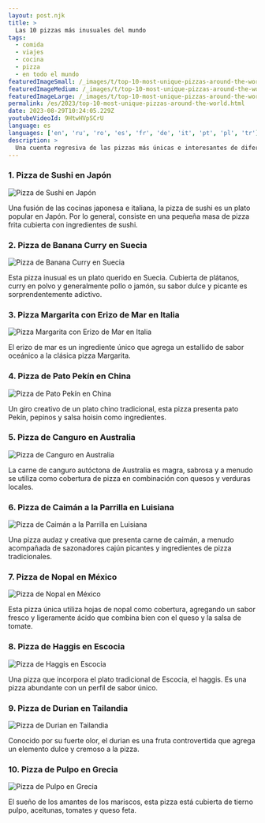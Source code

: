 ```yaml
---
layout: post.njk
title: >
  Las 10 pizzas más inusuales del mundo
tags:
  - comida
  - viajes
  - cocina
  - pizza
  - en todo el mundo
featuredImageSmall: /_images/t/top-10-most-unique-pizzas-around-the-world-cover-es-small.webp
featuredImageMedium: /_images/t/top-10-most-unique-pizzas-around-the-world-cover-es-medium.webp
featuredImageLarge: /_images/t/top-10-most-unique-pizzas-around-the-world-cover-es-large.webp
permalink: /es/2023/top-10-most-unique-pizzas-around-the-world.html
date: 2023-08-29T10:24:05.229Z
youtubeVideoId: 9HtwHVpSCrU
language: es
languages: ['en', 'ru', 'ro', 'es', 'fr', 'de', 'it', 'pt', 'pl', 'tr']
description: >
  Una cuenta regresiva de las pizzas más únicas e interesantes de diferentes rincones del mundo. Estas pizzas realmente redefinen los límites de este plato icónico, mostrando sabores locales y combinaciones inesperadas.
---
```


### 1. Pizza de Sushi en Japón

![Pizza de Sushi en Japón](/_images/7/7112d23c15c947e9fa08ba435bb59c85-medium.webp)

Una fusión de las cocinas japonesa e italiana, la pizza de sushi es un plato popular en Japón. Por lo general, consiste en una pequeña masa de pizza frita cubierta con ingredientes de sushi.

### 2. Pizza de Banana Curry en Suecia

![Pizza de Banana Curry en Suecia](/_images/8/809a1018167c0cd604ecae0848869aea-medium.webp)

Esta pizza inusual es un plato querido en Suecia. Cubierta de plátanos, curry en polvo y generalmente pollo o jamón, su sabor dulce y picante es sorprendentemente adictivo.

### 3. Pizza Margarita con Erizo de Mar en Italia

![Pizza Margarita con Erizo de Mar en Italia](/_images/e/e100a0fe4cc1927e07a54acba7103907-medium.webp)

El erizo de mar es un ingrediente único que agrega un estallido de sabor oceánico a la clásica pizza Margarita.

### 4. Pizza de Pato Pekín en China

![Pizza de Pato Pekín en China](/_images/6/602fdfd409fa818427817e64fd82456a-medium.webp)

Un giro creativo de un plato chino tradicional, esta pizza presenta pato Pekín, pepinos y salsa hoisin como ingredientes.

### 5. Pizza de Canguro en Australia

![Pizza de Canguro en Australia](/_images/4/4a6b20909c1c9cb8d0cb8f922364d3eb-medium.webp)

La carne de canguro autóctona de Australia es magra, sabrosa y a menudo se utiliza como cobertura de pizza en combinación con quesos y verduras locales.

### 6. Pizza de Caimán a la Parrilla en Luisiana

![Pizza de Caimán a la Parrilla en Luisiana](/_images/7/7b5a54d319d6c81b7188879cef535c79-medium.webp)

Una pizza audaz y creativa que presenta carne de caimán, a menudo acompañada de sazonadores cajún picantes y ingredientes de pizza tradicionales.

### 7. Pizza de Nopal en México

![Pizza de Nopal en México](/_images/e/e6141dc1c056e3efa9a4b6a8874bdada-medium.webp)

Esta pizza única utiliza hojas de nopal como cobertura, agregando un sabor fresco y ligeramente ácido que combina bien con el queso y la salsa de tomate.

### 8. Pizza de Haggis en Escocia

![Pizza de Haggis en Escocia](/_images/1/15b6e068a47a56fd857f52e87f89131c-medium.webp)

Una pizza que incorpora el plato tradicional de Escocia, el haggis. Es una pizza abundante con un perfil de sabor único.

### 9. Pizza de Durian en Tailandia

![Pizza de Durian en Tailandia](/_images/4/4c1c3714b8a506461a438d6ca3317a47-medium.webp)

Conocido por su fuerte olor, el durian es una fruta controvertida que agrega un elemento dulce y cremoso a la pizza.

### 10. Pizza de Pulpo en Grecia

![Pizza de Pulpo en Grecia](/_images/3/3c7832ccbceaf094ebaee613d85f416a-medium.webp)

El sueño de los amantes de los mariscos, esta pizza está cubierta de tierno pulpo, aceitunas, tomates y queso feta.

